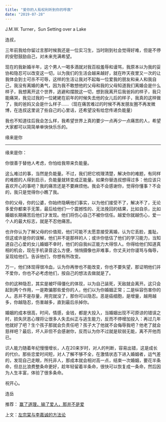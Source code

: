 ```yaml
---
title: "爱你的人有权利听到你的呼救"
date: "2019-07-28"
---
```


J.M.W. Turner，Sun Setting over a Lake

  

连叔，

三年前我给你留过言那时候我还是一位实习生，当时刚到社会觉得好难，但是不停的安慰鼓励自己，对未来充满希望。

现在的我新婚半年，这个男人一喝多酒就对我百般羞辱和谩骂，我原本以为我的妥协和隐忍可以改变这一切，以为我们的生活会越来越好，就在昨天夜里又一次的让我体会到士可杀不可辱，这样的生活让我对不起每一位爱我的朋友和亲人和我自己，我没有离婚的勇气，因为我不敢想他的父母和我的父母知道我们离婚会是什么样子，我想离开这个世界，逃避和摆脱这一切，想到我离开后我爸妈的样子，我只能痛哭，我见过我的一位姥姥在前年的时候失去他的女儿后的样子，我真的这样做了，我的爸妈又会是什么样子……（现在痛苦难过的时候不再发朋友圈不再发微博，在连叔这里说了些自己的心里话，还希望没有给您传递负能量）

我也不知道往后我会怎么样，我希望世界上真的要少一点再少一点痛苦的人，希望大家都可以简简单单快快乐乐的。

缘来是你

  

* * *

缘来是你：

你很善于替他人考虑，你怕给我带来负能量。

这么难过的事，当然是负能量。不过，我们把它梳理清楚，解决你的难题，有同样的难题的人得到启示，负能量就转变成正能量。如果你替连叔想得过多：他应该只喜欢开心的事吧？我的痛苦还是不要麻烦他。我会不会感谢你，觉得你懂事？不会的，我只是觉得你小瞧了我。

你的父母，你的公婆，你始终隐瞒他们事实，以为他们接受不了，解决不了，无论多爱你都束手无策，最后给他们一个震撼性的、无法挽回的结果，比如自杀，比如婚姻长期痛苦后他们才发现。他们将伤心自己不被你信任。越爱你就越伤心，爱一个人的最大标志，就是不忍他痛苦。

也许你认为了解父母的价值观，他们可能不太愿意接受离婚，认为它丢脸，羞耻。但这或许是你的误解，他们并不是那样的人；或许你低估了他们的学习能力，当知道自己心爱的女儿婚姻不幸时，他们的自我纠正能力大得惊人。你得给他们知道真相的机会，现在手机录音这么方便，悄悄摄像也非难事，你丈夫对你谩骂与侮辱，呈现给他们。告诉他们，你想有所改变。

万一，他们体现得很冷血，认为你再惨也不能改变，你也不要失望，那证明他们并不爱你，你也不必考虑他们，按自己的想法去做就是了。

你的这种隐忍，其实是被吓得僵化的体现，以为自己装死，天敌就会离开。这只会起到两个作用，一是欺骗那些爱你的人，他们以为你婚姻正常；二是纵容伤害你的人。恶并不是存量，用完就没了，那你可以隐忍。恶是癌细胞，是增量，越用越多，你越隐忍，伤害越多，直到最后杀掉你。

婚姻的成本很高，时间，情感，金钱，都是大投入，当婚姻出现不可原谅的错误之时，损失厌恶心理将让很多人失去纠正与逃生能力，反而不停增加投入：再过几年他就好了吧？生个孩子那就会负责任吧？孩子大了他就不会侮辱我吧？他老了就会慈祥吧？最后，坏人非但不会感谢你，反而认为你不过就是软弱无能，离不开他而已。

识人能力随着年纪慢慢增长，人在20来岁时，对人的判断，容易出错，这是成长的代价。那些恋爱时间短，对人了解不够不全，在激情状态下进入婚姻者，运气差的，发现自己走眼，所托非人，那成本就会相对高一点，结束一次婚姻，要花半条命，但总比浪费整条命更好，趁年轻留着半条命，很快可以恢复成一条命，然后因为人生丰富，体验了很多条命。

祝开心。

连岳

  

推荐： [赢了道理，输了爱人，那并不是爱](http://mp.weixin.qq.com/s?__biz=MjM5NDU0Mjk2MQ==&mid=2651634268&idx=1&sn=512a8932b13e316a06b33f9a64cdb5e1&chksm=bd7e3e428a09b75413205912ce967e49445acf7ccf5049c9921f0770af943f372620953ada7a&scene=21#wechat_redirect)  

上文：[左宗棠与李嘉诚的方法论](http://mp.weixin.qq.com/s?__biz=MjM5NDU0Mjk2MQ==&mid=2651634333&idx=1&sn=22ec5ae3042b27976bc468f236a031ca&chksm=bd7e3e838a09b795c7b5d620e4a36ba95f580257b84945b225b55ac41f2e37cbe2731011b15d&scene=21#wechat_redirect)
